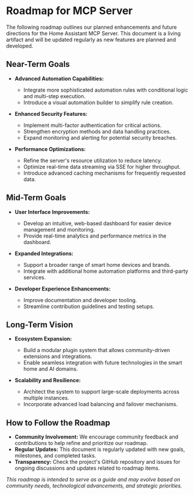 # Roadmap for MCP Server

The following roadmap outlines our planned enhancements and future directions for the Home Assistant MCP Server. This document is a living artifact and will be updated regularly as new features are planned and developed.

## Near-Term Goals

- **Advanced Automation Capabilities:**
  - Integrate more sophisticated automation rules with conditional logic and multi-step execution.
  - Introduce a visual automation builder to simplify rule creation.

- **Enhanced Security Features:**
  - Implement multi-factor authentication for critical actions.
  - Strengthen encryption methods and data handling practices.
  - Expand monitoring and alerting for potential security breaches.

- **Performance Optimizations:**
  - Refine the server's resource utilization to reduce latency.
  - Optimize real-time data streaming via SSE for higher throughput.
  - Introduce advanced caching mechanisms for frequently requested data.

## Mid-Term Goals

- **User Interface Improvements:**
  - Develop an intuitive, web-based dashboard for easier device management and monitoring.
  - Provide real-time analytics and performance metrics in the dashboard.

- **Expanded Integrations:**
  - Support a broader range of smart home devices and brands.
  - Integrate with additional home automation platforms and third-party services.

- **Developer Experience Enhancements:**
  - Improve documentation and developer tooling.
  - Streamline contribution guidelines and testing setups.

## Long-Term Vision

- **Ecosystem Expansion:**
  - Build a modular plugin system that allows community-driven extensions and integrations.
  - Enable seamless integration with future technologies in the smart home and AI domains.

- **Scalability and Resilience:**
  - Architect the system to support large-scale deployments across multiple instances.
  - Incorporate advanced load balancing and failover mechanisms.

## How to Follow the Roadmap

- **Community Involvement:** We encourage community feedback and contributions to help refine and prioritize our roadmap.
- **Regular Updates:** This document is regularly updated with new goals, milestones, and completed tasks.
- **Transparency:** Check the project's GitHub repository and issues for ongoing discussions and updates related to roadmap items.

*This roadmap is intended to serve as a guide and may evolve based on community needs, technological advancements, and strategic priorities.* 